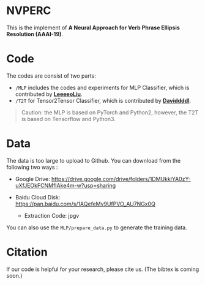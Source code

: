 

# NVPERC

This is the implement of **A Neural Approach for Verb Phrase Ellipsis Resolution (AAAI-19)**.

# Code

The codes are consist of two parts:

- ```/MLP``` includes the codes and experiments for MLP Classifier, which is contributed by **[LeeeeoLiu](https://github.com/LeeeeoLiu)**.
- ```/T2T``` for Tensor2Tensor Classifier, which is contributed by **[Daviddddl](https://github.com/Daviddddl)**.

> Caution: the MLP is based on PyTorch and Python2, however, the T2T is based on Tensorflow and Python3.

# Data

The data is too large to upload to Github. You can download from the following two ways :

- Google Drive: https://drive.google.com/drive/folders/1DMUkklYA0zY-uXfJEOkFCNMfIAke4m-w?usp=sharing 

- Baidu Cloud Disk: https://pan.baidu.com/s/1AQefeMv9UfPVO_AU7NGx0Q 
  - Extraction Code: jpgv 

You can also use the ```MLP/prepare_data.py``` to generate the training data.

# Citation

If our code is helpful for your research, please cite us. (The bibtex is coming soon.)


